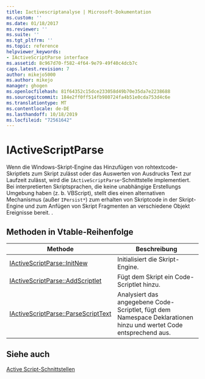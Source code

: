 ```yaml
---
title: Iactivescriptanalyse | Microsoft-Dokumentation
ms.custom: ''
ms.date: 01/18/2017
ms.reviewer: ''
ms.suite: ''
ms.tgt_pltfrm: ''
ms.topic: reference
helpviewer_keywords:
- IActiveScriptParse interface
ms.assetid: 8c967d70-f582-4f64-9e79-49f40c4dcb7c
caps.latest.revision: 7
author: mikejo5000
ms.author: mikejo
manager: ghogen
ms.openlocfilehash: 81f64352c15dce233058d49b70e35da7e2238688
ms.sourcegitcommit: 184e2ff0ff514fb980724fa4b51e0cda753d4c6e
ms.translationtype: MT
ms.contentlocale: de-DE
ms.lasthandoff: 10/18/2019
ms.locfileid: "72561642"
---
```

# <a name="iactivescriptparse"></a>IActiveScriptParse
Wenn die Windows-Skript-Engine das Hinzufügen von rohtextcode-Skriptlets zum Skript zulässt oder das Auswerten von Ausdrucks Text zur Laufzeit zulässt, wird die `IActiveScriptParse`-Schnittstelle implementiert. Bei interpretierten Skriptsprachen, die keine unabhängige Erstellungs Umgebung haben (z. b. VBScript), stellt dies einen alternativen Mechanismus (außer `IPersist*`) zum erhalten von Skriptcode in der Skript-Engine und zum Anfügen von Skript Fragmenten an verschiedene Objekt Ereignisse bereit. .  
  
## <a name="methods-in-vtable-order"></a>Methoden in Vtable-Reihenfolge  
  
|Methode|Beschreibung|  
|------------|-----------------|  
|[IActiveScriptParse::InitNew](../../winscript/reference/iactivescriptparse-initnew.md)|Initialisiert die Skript-Engine.|  
|[IActiveScriptParse::AddScriptlet](../../winscript/reference/iactivescriptparse-addscriptlet.md)|Fügt dem Skript ein Code-Scriptlet hinzu.|  
|[IActiveScriptParse::ParseScriptText](../../winscript/reference/iactivescriptparse-parsescripttext.md)|Analysiert das angegebene Code-Scriptlet, fügt dem Namespace Deklarationen hinzu und wertet Code entsprechend aus.|  
  
## <a name="see-also"></a>Siehe auch  
 [Active Script-Schnittstellen](../../winscript/reference/active-script-interfaces.md)